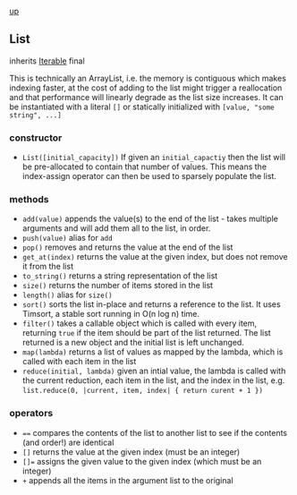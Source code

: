 [up](index.md)

## List
inherits [Iterable](iterable.md)
final

This is technically an ArrayList, i.e. the memory is contiguous which makes indexing faster, at the cost of adding to the list might trigger a reallocation and that performance will linearly degrade as the list size increases.  It can be instantiated with a literal `[]` or statically initialized with `[value, "some string", ...]`

### constructor
- `List([initial_capacity])`
If given an `initial_capactiy` then the list will be pre-allocated to contain that number of values.  This means the index-assign operator can then be used to sparsely populate the list.

### methods
- `add(value)` appends the value(s) to the end of the list - takes multiple arguments and will add them all to the list, in order.
- `push(value)` alias for `add`
- `pop()` removes and returns the value at the end of the list
- `get_at(index)` returns the value at the given index, but does not remove it from the list
- `to_string()` returns a string representation of the list
- `size()` returns the number of items stored in the list
- `length()` alias for `size()`
- `sort()` sorts the list in-place and returns a reference to the list. It uses Timsort, a stable sort running in O(n log n) time.
- `filter()` takes a callable object which is called with every item, returning `true` if the item should be part of the list returned.  The list returned is a new object and the initial list is left unchanged.
- `map(lambda)` returns a list of values as mapped by the lambda, which is called with each item in the list
- `reduce(initial, lambda)` given an intial value, the lambda is called with the current reduction, each item in the list, and the index in the list, e.g. `list.reduce(0, |current, item, index| { return curent + 1 })`

### operators
- `==` compares the contents of the list to another list to see if the contents (and order!) are identical
- `[]` returns the value at the given index (must be an integer)
- `[]=` assigns the given value to the given index (which must be an integer)
- `+` appends all the items in the argument list to the original